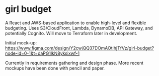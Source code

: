 # girl budget

A React and AWS-based application to enable high-level and flexible budgeting. Uses S3/CloudFront, Lambda, DynamoDB, API Gateway, and potentially Cognito. Will move to Terraform later in development.

Initial mock-up: https://www.figma.com/design/Y2cwjQQ37DOmAOtIhjTfVz/girl-budget?node-id=0-1&t=daPG1lkN8yksixwf-1

Currently in requirements gathering and design phase. More recent mockups have been done with pencil and paper.

